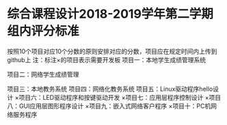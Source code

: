# 综合课程设计2018-2019学年第二学期组内评分标准
按照10个项目对应10个分数的原则安排对应的分数，项目应在规定时间内上传到github上
注：标注×的项目表示需要开发板
项目一：本地学生成绩管理系统

项目二：网络学生成绩管理

项目三：本地教务系统
项目四：网络化教务系统
项目五：Linux驱动程序hello设计
×项目六：LED驱动程序和按键驱动开发
×项目七：应用层程序控制设计
×项目八：GUI应用层图形程序设计
×项目九：嵌入式网络客户程序
×项目十：PC机网络服务程序

